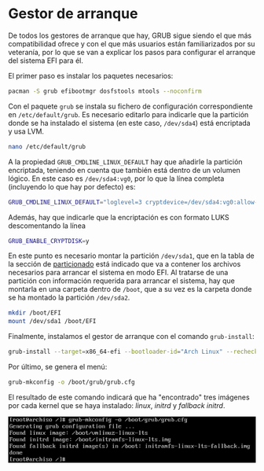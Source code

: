 # Gestor de arranque

De todos los gestores de arranque que hay, GRUB sigue siendo el que más compatibilidad ofrece y con el que más usuarios están familiarizados por su veteranía, por lo que se van a explicar los pasos para configurar el arranque del sistema EFI para él.

El primer paso es instalar los paquetes necesarios:

```bash
pacman -S grub efibootmgr dosfstools mtools --noconfirm
```

Con el paquete `grub` se instala su fichero de configuración correspondiente en `/etc/default/grub`. Es necesario editarlo para indicarle que la partición donde se ha instalado el sistema (en este caso, `/dev/sda4`) está encriptada y usa LVM.

```bash
nano /etc/default/grub
```

A la propiedad `GRUB_CMDLINE_LINUX_DEFAULT` hay que añadirle la partición encriptada, teniendo en cuenta que también está dentro de un volumen lógico. En este caso es `/dev/sda4:vg0`, por lo que la línea completa (incluyendo lo que hay por defecto) es:

```bash
GRUB_CMDLINE_LINUX_DEFAULT="loglevel=3 cryptdevice=/dev/sda4:vg0:allow-discards quiet"
```

Además, hay que indicarle que la encriptación es con formato LUKS descomentando la línea

```bash
GRUB_ENABLE_CRYPTDISK=y
```

En este punto es necesario montar la partición `/dev/sda1`, que en la tabla de la sección de [particionado](../install/particionado.md) está indicado que va a contener los archivos necesarios para arrancar el sistema en modo EFI. Al tratarse de una partición con información requerida para arrancar el sistema, hay que montarla en una carpeta dentro de `/boot`, que a su vez es la carpeta donde se ha montado la partición `/dev/sda2`.

```bash
mkdir /boot/EFI
mount /dev/sda1 /boot/EFI
```

Finalmente, instalamos el gestor de arranque con el comando `grub-install`:

```bash
grub-install --target=x86_64-efi --bootloader-id="Arch Linux" --recheck
```

Por último, se genera el menú:

```bash
grub-mkconfig -o /boot/grub/grub.cfg
```

El resultado de este comando indicará que ha "encontrado" tres imágenes por cada kernel que se haya instalado: *linux*, *initrd* y *fallback initrd*.

![Resultado de la configuración de GRUB](../images/grub-mkconfig.png)
